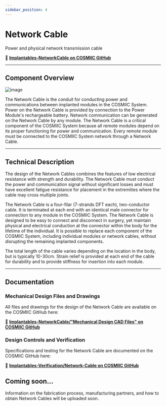 ```yaml
---
sidebar_position: 4
---
```


# Network Cable

Power and physical network transmission cable

:link: **[Implantables-NetworkCable on COSMIIC GitHub](https://github.com/COSMIIC-Inc/Implantables-NetworkCable)**

---

## Component Overview
 
![image](./img/graphic-blue-connector.png)

The Network Cable is the conduit for conducting power and communications between implanted modules in the COSMIIC System. Power on the Network Cable is provided by connection to the Power Module's rechargeable battery. Network communication can be generated on the  Network Cable by any module. The Network Cable is a critical component of the COSMIIC System because all remote modules depend on its proper functioning for power and communication. Every remote module must be connected to the COSMIIC System network through a Network Cable.

---

## Technical Description
The design of the Network Cables combines the features of low electrical resistance with strength and durability. The Network Cable must conduct the power and communication signal without significant losses and must have excellent fatigue resistance for placement in the extremities where the cable may cross multiple joints.

The Network Cable is a four-filar (7-strands DFT each), two-conductor cable. It is terminated at each end with an identical male connector for connection to any module in the COSMIIC System. The Network Cable is designed to be easy to connect and disconnect in surgery, yet maintain physical and electrical conduction at the connector within the body for the lifetime of the individual. It is possible to replace each component of the COSMIIC System, including individual modules or network cables, without disrupting the remaining implanted components.  

The total length of the cable varies depending on the location in the body, but is typically 10-30cm. Strain relief is provided at each end of the cable for durability and to provide stiffness for insertion into each module.

---

## Documentation 

### Mechanical Design Files and Drawings
All files and drawings for the design of the Network Cable are available on the COSMIIC GitHub here:

:link: **[Implantables-NetworkCable/"Mechanical Design CAD Files" on COSMIIC GitHub](https://github.com/COSMIIC-Inc/Implantables-NetworkCable/tree/main/Mechanical%20Design%20CAD%20Files)**

### Design Controls and Verification
Specifications and testing for the Network Cable are documented on the COSMIIC GitHub here:

:link: **[Implantables-Verification/Network-Cable on COSMIIC GitHub](https://github.com/COSMIIC-Inc/Implantables-Verification/tree/main/Network-Cable)**

## Coming soon...
Information on the fabrication process, manufacturing partners, and how to obtain Network Cables will be uploaded soon.

